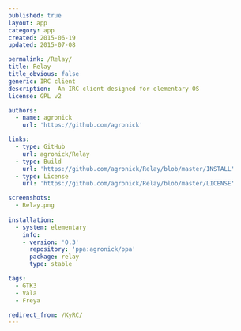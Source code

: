 ```yaml
---
published: true
layout: app
category: app
created: 2015-06-19
updated: 2015-07-08

permalink: /Relay/
title: Relay
title_obvious: false
generic: IRC client
description:  An IRC client designed for elementary OS
license: GPL v2

authors:
  - name: agronick
    url: 'https://github.com/agronick'

links:
  - type: GitHub
    url: agronick/Relay
  - type: Build
    url: 'https://github.com/agronick/Relay/blob/master/INSTALL'
  - type: License
    url: 'https://github.com/agronick/Relay/blob/master/LICENSE'

screenshots:
  - Relay.png
    
installation:
  - system: elementary
    info:
    - version: '0.3'
      repository: 'ppa:agronick/ppa'
      package: relay
      type: stable

tags:
  - GTK3
  - Vala
  - Freya

redirect_from: /KyRC/
---
```

